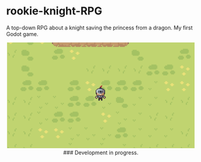 # rookie-knight-RPG
A top-down RPG about a knight saving the princess from a dragon. My first Godot game. <br> 

<p align="center">
  <img src="public/rookie-knight.png" alt="Rookie Knight RPG Screenshot" width="500"/>
  ### Development in progress.
</p>


